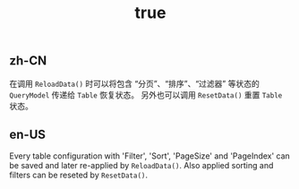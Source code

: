 ﻿---
order: 6.6
title:
  en-US: Restore query state
  zh-CN: 筛选状态
---

## zh-CN

在调用 `ReloadData()` 时可以将包含 “分页”、“排序”、“过滤器” 等状态的 `QueryModel` 传递给 `Table` 恢复状态。
另外也可以调用 `ResetData()` 重置 `Table` 状态。

## en-US

Every table configuration with 'Filter', 'Sort', 'PageSize' and 'PageIndex' can be saved and later re-applied by `ReloadData()`. 
Also applied sorting and filters can be reseted by `ResetData()`.